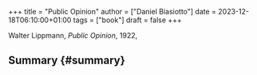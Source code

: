 +++
title = "Public Opinion"
author = ["Daniel Biasiotto"]
date = 2023-12-18T06:10:00+01:00
tags = ["book"]
draft = false
+++

Walter Lippmann, _Public Opinion_, 1922,


## Summary {#summary}
